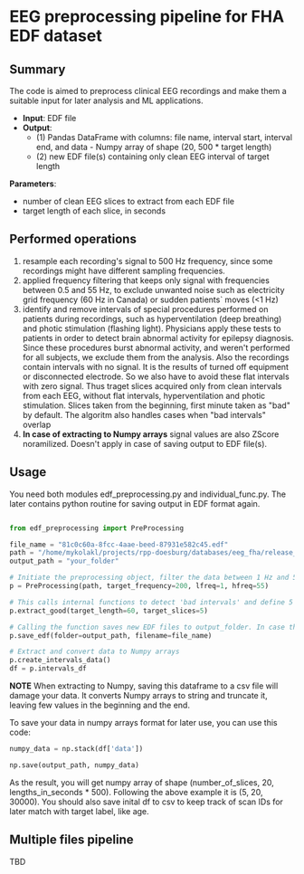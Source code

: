 # EEG preprocessing pipeline for FHA EDF dataset

## Summary

The code is aimed to preprocess clinical EEG recordings and make them a suitable input for later analysis and ML applications. 
- **Input**: EDF file
- **Output**: 
  - (1) Pandas DataFrame with columns: file name, interval start, interval end, and data - Numpy array of shape (20, 500 * target length) 
  - (2) new EDF file(s) containing only clean EEG interval of target length

**Parameters**:
- number of clean EEG slices to extract from each EDF file
- target length of each slice, in seconds

## Performed operations
1) resample each recording's signal to 500 Hz frequency, since some recordings might have different sampling frequencies. 
2) applied frequency filtering that keeps only signal with frequencies between 0.5 and 55 Hz, to exclude unwanted noise such as electricity grid frequency (60 Hz in Canada) or sudden patients` moves (<1 Hz)
3) identify and remove intervals of special procedures performed on patients during recordings, such as hyperventilation (deep breathing) and photic stimulation (flashing light). Physicians apply these tests to patients in order to detect brain abnormal activity for epilepsy diagnosis. Since these procedures burst abnormal activity, and weren't performed for all subjects, we exclude them from the analysis. Also the recordings contain intervals with no signal. It is the results of turned off equipment or disconnected electrode. So we also have to avoid these flat intervals with zero signal. Thus traget slices acquired only from clean intervals from each EEG, without flat intervals, hyperventilation and photic stimulation. Slices taken from the beginning, first minute taken as "bad" by default. The algoritm also handles cases when "bad intervals" overlap
4) **In case of extracting to Numpy arrays** signal values are also ZScore noramilized. Doesn't apply in case of saving output to EDF file(s).


## Usage
You need both modules edf_preprocessing.py and individual_func.py. The later contains python routine for saving output in EDF format again.

```python

from edf_preprocessing import PreProcessing

file_name = "81c0c60a-8fcc-4aae-beed-87931e582c45.edf"
path = "/home/mykolakl/projects/rpp-doesburg/databases/eeg_fha/release_001/edf/Burnaby/" + file_name
output_path = "your_folder"

# Initiate the preprocessing object, filter the data between 1 Hz and 55 Hz and resample to 200 Hz.
p = PreProcessing(path, target_frequency=200, lfreq=1, hfreq=55)

# This calls internal functions to detect 'bad intervals' and define 5 'good' ones 60 seconds each
p.extract_good(target_length=60, target_slices=5)

# Calling the function saves new EDF files to output_folder. In case there are more than 1, it adds suffix "_n" to the file name 
p.save_edf(folder=output_path, filename=file_name)

# Extract and convert data to Numpy arrays
p.create_intervals_data()
df = p.intervals_df

```

**NOTE**
When extracting to Numpy, saving this dataframe to a csv file will damage your data. 
It converts Numpy arrays to string and truncate it, leaving few values in the beginning and the end.
    
To save your data in numpy arrays format for later use, you can use this code:
```python
numpy_data = np.stack(df['data'])

np.save(output_path, numpy_data)
```

As the result, you will get numpy array of shape (number_of_slices, 20, lengths_in_seconds * 500). Following the above example it is (5, 20, 30000).
You should also save inital df to csv to keep track of scan IDs for later match with target label, like age.


## Multiple files pipeline

TBD
